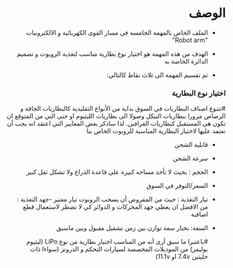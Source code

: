 <h1 dir="rtl"> الوصف </h1>

<div dir="rtl">

- الملف الخاص بالمهمة الخامسة في مسار القوى الكهربائية و الالكترونيات  "Robot arm"

- الهدف من هذه المهمة هو اختيار نوع بطارية مناسب لتغذية الروبوت و تصميم الدائرة الخاصة به

- تم تقسيم المهمة الى ثلاث نقاط كالتالي:

</div>


<h3 dir="rtl"> اختيار نوع البطارية </h3>

<div dir="rtl">
  
  #تتنوع اصناف البطاريات في السوق  بداية من الأنواع التقليدية كالبطاريات الجافة و الرصاص مرورا ببطاريات النيكل وصولا الى بطاريات الليثيوم  او حتى التي من المتوقع ان تكون هي المستقبل كبطاريات الغرافين. لذا ساذكر بعض المعايير التي اعتقد انه يجب أن نعتمد عليها لاختيار البطارية المناسبة للروبوت الخاص بنا

- قابلية الشحن
- سرعة الشحن
- الحجم : بحيث لا تأخد مساحة كبيرة على قاعدة الذراع ولا تشكل ثقل كبير
- السعر/التوفر في السوق
- تيار التغذية : حيث من المفروض أن يسحب الروبوت تيار معتبر
-جهد التغذية : من الافضل ان يغطي جهد المحركات و الدوائر كي لا نضطر لاستعمال قطع اضافية
- السعة: نختار سعة توازن بين زمن تشغيل مقبول وبين ماسبق
  
  
  
  #باعتبرا ما سبق أرى أنه من المناسب اختيار بطارية من نوع LiPo (ليثيوم بوليمر) من الموديلات المخصصة لسيارات التحكم و الدرونز (سواءا ذات خليتين 7.4v او 11.1v)

   
